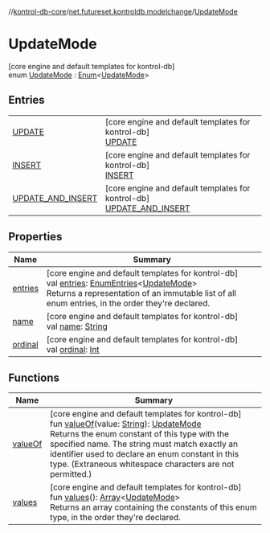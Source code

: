 //[kontrol-db-core](../../../index.md)/[net.futureset.kontroldb.modelchange](../index.md)/[UpdateMode](index.md)

# UpdateMode

[core engine and default templates for kontrol-db]\
enum [UpdateMode](index.md) : [Enum](https://kotlinlang.org/api/latest/jvm/stdlib/kotlin/-enum/index.html)&lt;[UpdateMode](index.md)&gt;

## Entries

| | |
|---|---|
| [UPDATE](-u-p-d-a-t-e/index.md) | [core engine and default templates for kontrol-db]<br>[UPDATE](-u-p-d-a-t-e/index.md) |
| [INSERT](-i-n-s-e-r-t/index.md) | [core engine and default templates for kontrol-db]<br>[INSERT](-i-n-s-e-r-t/index.md) |
| [UPDATE_AND_INSERT](-u-p-d-a-t-e_-a-n-d_-i-n-s-e-r-t/index.md) | [core engine and default templates for kontrol-db]<br>[UPDATE_AND_INSERT](-u-p-d-a-t-e_-a-n-d_-i-n-s-e-r-t/index.md) |

## Properties

| Name | Summary |
|---|---|
| [entries](entries.md) | [core engine and default templates for kontrol-db]<br>val [entries](entries.md): [EnumEntries](https://kotlinlang.org/api/latest/jvm/stdlib/kotlin.enums/-enum-entries/index.html)&lt;[UpdateMode](index.md)&gt;<br>Returns a representation of an immutable list of all enum entries, in the order they're declared. |
| [name](../-table-persistence/-n-o-r-m-a-l/index.md#-372974862%2FProperties%2F1815734191) | [core engine and default templates for kontrol-db]<br>val [name](../-table-persistence/-n-o-r-m-a-l/index.md#-372974862%2FProperties%2F1815734191): [String](https://kotlinlang.org/api/latest/jvm/stdlib/kotlin/-string/index.html) |
| [ordinal](../-table-persistence/-n-o-r-m-a-l/index.md#-739389684%2FProperties%2F1815734191) | [core engine and default templates for kontrol-db]<br>val [ordinal](../-table-persistence/-n-o-r-m-a-l/index.md#-739389684%2FProperties%2F1815734191): [Int](https://kotlinlang.org/api/latest/jvm/stdlib/kotlin/-int/index.html) |

## Functions

| Name | Summary |
|---|---|
| [valueOf](value-of.md) | [core engine and default templates for kontrol-db]<br>fun [valueOf](value-of.md)(value: [String](https://kotlinlang.org/api/latest/jvm/stdlib/kotlin/-string/index.html)): [UpdateMode](index.md)<br>Returns the enum constant of this type with the specified name. The string must match exactly an identifier used to declare an enum constant in this type. (Extraneous whitespace characters are not permitted.) |
| [values](values.md) | [core engine and default templates for kontrol-db]<br>fun [values](values.md)(): [Array](https://kotlinlang.org/api/latest/jvm/stdlib/kotlin/-array/index.html)&lt;[UpdateMode](index.md)&gt;<br>Returns an array containing the constants of this enum type, in the order they're declared. |
